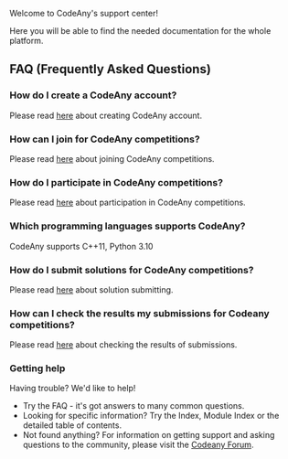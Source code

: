 Welcome to CodeAny's support center!

Here you will be able to find the needed documentation for the whole platform.

## FAQ (Frequently Asked Questions)
 
### **How do I create a CodeAny account?**

Please read [here](sign-up.md) about creating CodeAny account.

### **How can I join for CodeAny competitions?**

Please read [here](competitions.md#joining) about joining CodeAny competitions.
    
### **How do I participate in CodeAny competitions?**

Please read [here](competitions.md#participation) about participation in CodeAny competitions.

### **Which programming languages supports CodeAny?**

CodeAny supports C++11, Python 3.10


### **How do I submit solutions for CodeAny competitions?**

Please read [here](competitions.md#submissions) about solution submitting.

### **How can I check the results my submissions for Codeany competitions?**

Please read [here](competitions.md#submissions) about checking the results of submissions.



### Getting help
Having trouble? We'd like to help!

* Try the FAQ - it's got answers to many common questions.
* Looking for specific information? Try the Index, Module Index or the detailed table of contents.
* Not found anything? For information on getting support and asking questions to the community, please visit the [Codeany Forum](https://codeany.org/en/community/forum/).



